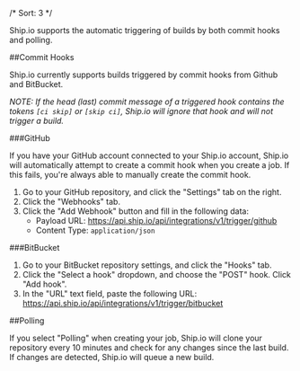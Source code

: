 /*
Sort: 3
*/

Ship.io supports the automatic triggering of builds by both commit hooks and polling.

##Commit Hooks

Ship.io currently supports builds triggered by commit hooks from Github and BitBucket.

*NOTE: If the head (last) commit message of a triggered hook contains the tokens `[ci skip]` or `[skip ci]`, Ship.io will ignore that hook and will not trigger a build.*

<a name="github"></a>
###GitHub

If you have your GitHub account connected to your Ship.io account, Ship.io will automatically attempt to create a commit hook when you create a job. If this fails, you're always able to manually create the commit hook.

1. Go to your GitHub repository, and click the "Settings" tab on the right.
2. Click the "Webhooks" tab. 
3. Click the "Add Webhook" button and fill in the following data:
    - Payload URL: https://api.ship.io/api/integrations/v1/trigger/github
    - Content Type: `application/json`

<a name="bitbucket"></a>
###BitBucket

1. Go to your BitBucket repository settings, and click the "Hooks" tab. 
2. Click the "Select a hook" dropdown, and choose the "POST" hook. Click "Add hook". 
3. In the "URL" text field, paste the following URL: https://api.ship.io/api/integrations/v1/trigger/bitbucket

<a name="polling"></a>
##Polling

If you select "Polling" when creating your job, Ship.io will clone your repository every 10 minutes and check for any changes since the last build. If changes are detected, Ship.io will queue a new build.

